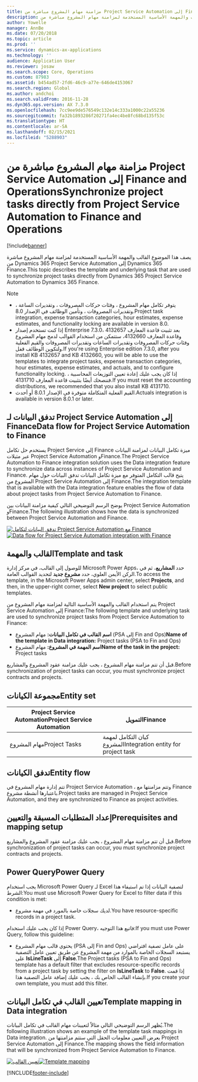 ```yaml
---
title: مزامنة مهام المشروع مباشرة من Project Service Automation إلى Finance and Operations
description: يصف هذا الموضوع القالب والمهمة الأساسية المستخدمة لمزامنة مهام المشروع مباشرة من Microsoft Dynamics 365 Project Service Automation إلى Dynamics 365 Finance.
author: Yowelle
manager: AnnBe
ms.date: 07/20/2018
ms.topic: article
ms.prod: ''
ms.service: dynamics-ax-applications
ms.technology: ''
audience: Application User
ms.reviewer: josaw
ms.search.scope: Core, Operations
ms.custom: 87983
ms.assetid: b454ad57-2fd6-46c9-a77e-646de4153067
ms.search.region: Global
ms.author: andchoi
ms.search.validFrom: 2016-11-28
ms.dyn365.ops.version: AX 7.3.0
ms.openlocfilehash: 7cc9ee9de576549c132e14c333a1000c22a55236
ms.sourcegitcommit: fa32b1893286f20271fa4ec4be8fc68bd135f53c
ms.translationtype: HT
ms.contentlocale: ar-SA
ms.lasthandoff: 02/15/2021
ms.locfileid: "5288903"
---
```

# <a name="synchronize-project-tasks-directly-from-project-service-automation-to-finance-and-operations"></a><span data-ttu-id="e595a-103">مزامنة مهام المشروع مباشرة من Project Service Automation إلى Finance and Operations</span><span class="sxs-lookup"><span data-stu-id="e595a-103">Synchronize project tasks directly from Project Service Automation to Finance and Operations</span></span>

[!include[banner](../includes/banner.md)]

<span data-ttu-id="e595a-104">يصف هذا الموضوع القالب والمهمة الأساسية المستخدمة لمزامنة مهام المشروع مباشرة من Dynamics 365 Project Service Automation إلى Dynamics 365 Finance.</span><span class="sxs-lookup"><span data-stu-id="e595a-104">This topic describes the template and underlying task that are used to synchronize project tasks directly from Dynamics 365 Project Service Automation to Dynamics 365 Finance.</span></span>

> [!NOTE]
> - <span data-ttu-id="e595a-105">يتوفر تكامل مهام المشروع ، وفئات حركات المصروفات ، وتقديرات الساعة ، وتقديرات المصروفات ، وتأمين الوظائف في الإصدار 8.0.</span><span class="sxs-lookup"><span data-stu-id="e595a-105">Project task integration, expense transaction categories, hour estimates, expense estimates, and functionality locking are available in version 8.0.</span></span>
> - <span data-ttu-id="e595a-106">إذا كنت تستخدم إصدار Enterprise 7.3.0، بعد تثبيت قاعدة المعارف 4132657 وقاعدة المعارف 4132660، ستتمكن من استخدام القوالب لدمج مهام المشروع وفئات حركات المصروفات وتقديرات الساعات وتقديرات المصروفات والقيم الفعلية ولتكوين الوظائف قفل.</span><span class="sxs-lookup"><span data-stu-id="e595a-106">If you're using Enterprise edition 7.3.0, after you install KB 4132657 and KB 4132660, you will be able to use the templates to integrate project tasks, expense transaction categories, hour estimates, expense estimates, and actuals, and to configure functionality locking.</span></span> <span data-ttu-id="e595a-107">إذا كان يجب عليك إعادة تعيين التوزيعات المحاسبية ، فننصحك أيضًا بتثبيت قاعدة المعارف 4131710.</span><span class="sxs-lookup"><span data-stu-id="e595a-107">If you must reset the accounting distributions, we recommended that you also install KB 4131710.</span></span>
> - <span data-ttu-id="e595a-108">القيم الفعلية المتكاملة متوفرة في الإصدار 8.0.1 أو أحدث.</span><span class="sxs-lookup"><span data-stu-id="e595a-108">Actuals integration is available in version 8.0.1 or later.</span></span>

## <a name="data-flow-for-project-service-automation-to-finance"></a><span data-ttu-id="e595a-109">تدفق البيانات لـ Project Service Automation إلى Finance</span><span class="sxs-lookup"><span data-stu-id="e595a-109">Data flow for Project Service Automation to Finance</span></span>

<span data-ttu-id="e595a-110">يستخدم حل تكامل Project Service إلى Finance ميزة تكامل البيانات لمزامنة البيانات عبر مثيلات Project Service Automation وFinance.</span><span class="sxs-lookup"><span data-stu-id="e595a-110">The Project Service Automation to Finance integration solution uses the Data integration feature to synchronize data across instances of Project Service Automation and Finance.</span></span> <span data-ttu-id="e595a-111">يتيح قالب التكامل المتوفر مع ميزة تكامل البيانات تدفق البيانات حول مهام المشروع من Project Service Automation إلى Finance.</span><span class="sxs-lookup"><span data-stu-id="e595a-111">The integration template that is available with the Data integration feature enables the flow of data about project tasks from Project Service Automation to Finance.</span></span>

<span data-ttu-id="e595a-112">يوضح الرسم التوضيحي التالي كيفية مزامنة البيانات بين Project Service Automation وFinance.</span><span class="sxs-lookup"><span data-stu-id="e595a-112">The following illustration shows how the data is synchronized between Project Service Automation and Finance.</span></span>

<span data-ttu-id="e595a-113">[![تدفق البيانات لتكامل Project Service Automation مع Finance](./media/ProjectTasksFlow.png)](./media/ProjectTasksFlow.png)</span><span class="sxs-lookup"><span data-stu-id="e595a-113">[![Data flow for Project Service Automation integration with Finance](./media/ProjectTasksFlow.png)](./media/ProjectTasksFlow.png)</span></span>

## <a name="template-and-task"></a><span data-ttu-id="e595a-114">القالب والمهمة</span><span class="sxs-lookup"><span data-stu-id="e595a-114">Template and task</span></span>

<span data-ttu-id="e595a-115">للوصول إلى القالب، في مركز إدارة Microsoft Power Apps، حدد **المشاريع**، ثم في الركن الأيمن العلوي، حدد **مشروع جديد** لتحديد القوالب العامة.</span><span class="sxs-lookup"><span data-stu-id="e595a-115">To access the template, in the Microsoft Power Apps admin center, select **Projects**, and then, in the upper-right corner, select **New project** to select public templates.</span></span>

<span data-ttu-id="e595a-116">يتم استخدام القالب والمهمة الأساسية التالية لمزامنة مهام المشروع من Project Service Automation إلى Finance:</span><span class="sxs-lookup"><span data-stu-id="e595a-116">The following template and underlying task are used to synchronize project tasks from Project Service Automation to Finance:</span></span>

- <span data-ttu-id="e595a-117">**اسم القالب في تكامل البيانات:** مهام المشروع (PSA إلى Fin and Ops)</span><span class="sxs-lookup"><span data-stu-id="e595a-117">**Name of the template in Data integration:** Project tasks (PSA to Fin and Ops)</span></span>
- <span data-ttu-id="e595a-118">**اسم المهمة في المشروع:** مهام المشروع</span><span class="sxs-lookup"><span data-stu-id="e595a-118">**Name of the task in the project:** Project tasks</span></span>

<span data-ttu-id="e595a-119">قبل أن تتم مزامنة مهام المشروع ، يجب عليك مزامنة عقود المشروع والمشاريع.</span><span class="sxs-lookup"><span data-stu-id="e595a-119">Before synchronization of project tasks can occur, you must synchronize project contracts and projects.</span></span>

## <a name="entity-set"></a><span data-ttu-id="e595a-120">مجموعة الكيانات</span><span class="sxs-lookup"><span data-stu-id="e595a-120">Entity set</span></span>

| <span data-ttu-id="e595a-121">Project Service Automation</span><span class="sxs-lookup"><span data-stu-id="e595a-121">Project Service Automation</span></span> | <span data-ttu-id="e595a-122">التمويل</span><span class="sxs-lookup"><span data-stu-id="e595a-122">Finance</span></span>                             |
|----------------------------|-------------------------------------|
| <span data-ttu-id="e595a-123">مهام المشروع</span><span class="sxs-lookup"><span data-stu-id="e595a-123">Project Tasks</span></span>              | <span data-ttu-id="e595a-124">كيان التكامل لمهمة المشروع</span><span class="sxs-lookup"><span data-stu-id="e595a-124">Integration entity for project task</span></span> |

## <a name="entity-flow"></a><span data-ttu-id="e595a-125">تدفق الكيانات</span><span class="sxs-lookup"><span data-stu-id="e595a-125">Entity flow</span></span>

<span data-ttu-id="e595a-126">تتم إدارة مهام المشروع في Project Service Automation ، وتتم مزامنتها مع Finance باعتبارها أنشطة مشروع.</span><span class="sxs-lookup"><span data-stu-id="e595a-126">Project tasks are managed in Project Service Automation, and they are synchronized to Finance as project activities.</span></span>

## <a name="prerequisites-and-mapping-setup"></a><span data-ttu-id="e595a-127">إعداد المتطلبات المسبقة والتعيين</span><span class="sxs-lookup"><span data-stu-id="e595a-127">Prerequisites and mapping setup</span></span>

<span data-ttu-id="e595a-128">قبل أن تتم مزامنة مهام المشروع ، يجب عليك مزامنة عقود المشروع والمشاريع.</span><span class="sxs-lookup"><span data-stu-id="e595a-128">Before synchronization of project tasks can occur, you must synchronize project contracts and projects.</span></span>

## <a name="power-query"></a><span data-ttu-id="e595a-129">Power Query</span><span class="sxs-lookup"><span data-stu-id="e595a-129">Power Query</span></span>

<span data-ttu-id="e595a-130">يجب استخدام Microsoft Power Query لـ Excel لتصفية البيانات إذا تم استيفاء هذا الشرط:</span><span class="sxs-lookup"><span data-stu-id="e595a-130">You must use Microsoft Power Query for Excel to filter data if this condition is met:</span></span>

- <span data-ttu-id="e595a-131">لديك سجلات خاصة بالمورد في مهمة مشروع.</span><span class="sxs-lookup"><span data-stu-id="e595a-131">You have resource-specific records in a project task.</span></span>

<span data-ttu-id="e595a-132">إذا كان يجب عليك استخدام Power Query، فاتبع هذا التوجيه:</span><span class="sxs-lookup"><span data-stu-id="e595a-132">If you must use Power Query, follow this guideline:</span></span>

- <span data-ttu-id="e595a-133">يحتوي قالب مهام المشروع (PSA إلى Fin and Ops) على عامل تصفية افتراضي يستبعد السجلات الخاصة بالموارد من مهمة المشروع عن طريق تعيين عامل التصفية على **IsLineTask** إلى **False**.</span><span class="sxs-lookup"><span data-stu-id="e595a-133">The Project tasks (PSA to Fin and Ops) template has a default filter that excludes resource-specific records from a project task by setting the filter on **IsLineTask** to **False**.</span></span> <span data-ttu-id="e595a-134">إذا قمت بإنشاء القالب الخاص بك ، يجب عليك إضافة عامل التصفية هذا.</span><span class="sxs-lookup"><span data-stu-id="e595a-134">If you create your own template, you must add this filter.</span></span>

## <a name="template-mapping-in-data-integration"></a><span data-ttu-id="e595a-135">تعيين القالب في تكامل البيانات</span><span class="sxs-lookup"><span data-stu-id="e595a-135">Template mapping in Data integration</span></span>

<span data-ttu-id="e595a-136">يُظهر الرسم التوضيحي التالي مثالاً لتعيينات مهام القالب في تكامل البيانات.</span><span class="sxs-lookup"><span data-stu-id="e595a-136">The following illustration shows an example of the template task mappings in Data integration.</span></span> <span data-ttu-id="e595a-137">يعرض التعيين معلومات الحقل التي ستتم مزامنتها من Project Service Automation إلى Finance.</span><span class="sxs-lookup"><span data-stu-id="e595a-137">The mapping shows the field information that will be synchronized from Project Service Automation to Finance.</span></span>

<span data-ttu-id="e595a-138">[![تعيين القالب](./media/ProjectTasksMapping.png)](./media/ProjectTasksMapping.png)</span><span class="sxs-lookup"><span data-stu-id="e595a-138">[![Template mapping](./media/ProjectTasksMapping.png)](./media/ProjectTasksMapping.png)</span></span>


[!INCLUDE[footer-include](../includes/footer-banner.md)]